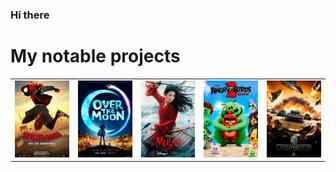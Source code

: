 ### Hi there

# My notable projects

<table>
    <tr>
        <td width="20%">
            <img src="https://raw.githubusercontent.com/volodinroman/volodinroman/master/images/spm.jpg" alt="Spider-Man: Into the Spider-Verse"><br/>
        </td>
        <td width="20%">
            <img src="https://raw.githubusercontent.com/volodinroman/volodinroman/master/images/otm.jpg" alt="Over The Moon"><br/>
        </td>
        <td width="20%">
            <img src="https://raw.githubusercontent.com/volodinroman/volodinroman/master/images/mln.jpg" alt="Mulan 2020"><br/>
        </td>
        <td width="20%">
            <img src="https://raw.githubusercontent.com/volodinroman/volodinroman/master/images/ab2.jpg" alt="Angry Birds 2"><br/>
        </td>
        <td width="20%">
            <img src="https://raw.githubusercontent.com/volodinroman/volodinroman/master/images/wot.jpg" alt="World of Tanks"><br/>
        </td>
    </tr>
    
</table>


